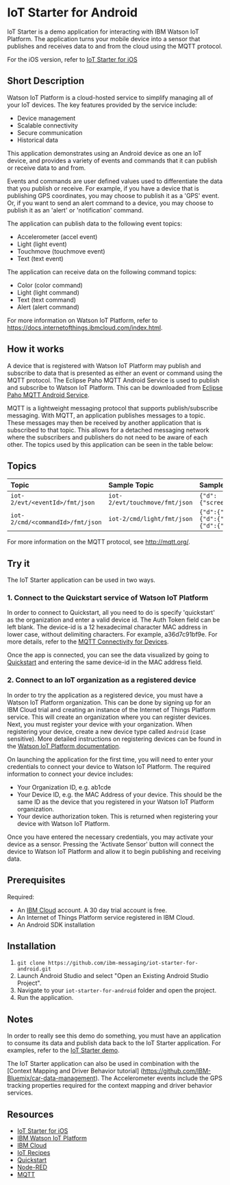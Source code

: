 # IoT Starter for Android
IoT Starter is a demo application for interacting with IBM Watson IoT Platform.
The application turns your mobile device into a sensor that publishes and receives data to and from the cloud using the MQTT protocol.

For the iOS version, refer to [IoT Starter for iOS](https://github.com/ibm-messaging/iot-starter-for-ios)

## Short Description
Watson IoT Platform is a cloud-hosted service to simplify managing all of your IoT devices. The key features provided by the service include:
- Device management
- Scalable connectivity
- Secure communication
- Historical data

This application demonstrates using an Android device as one an IoT device, and provides a variety of events and commands that it can publish or receive data to and from.

Events and commands are user defined values used to differentiate the data that you publish or receive. For example, if you have a device that is publishing GPS coordinates, you may choose to publish it as a 'GPS' event. Or, if you want to send an alert command to a device, you may choose to publish it as an 'alert' or 'notification' command.

The application can publish data to the following event topics:
- Accelerometer (accel event)
- Light (light event)
- Touchmove (touchmove event)
- Text (text event)

The application can receive data on the following command topics:
- Color (color command)
- Light (light command)
- Text (text command)
- Alert (alert command)

For more information on Watson IoT Platform, refer to https://docs.internetofthings.ibmcloud.com/index.html.

## How it works
A device that is registered with Watson IoT Platform may publish and subscribe to data that is presented as either an event or command using the MQTT protocol.
The Eclipse Paho MQTT Android Service is used to publish and subscribe to Watson IoT Platform. This can be downloaded from
[Eclipse Paho MQTT Android Service](http://www.eclipse.org/paho/clients/android/).

MQTT is a lightweight messaging protocol that supports publish/subscribe messaging. With MQTT, an application publishes messages to a topic. These messages may then be received by another application that is subscribed to that topic. This allows for a detached messaging network where the subscribers and publishers do not need to be aware of each other.
The topics used by this application can be seen in the table below:

## Topics
|Topic|Sample Topic|Sample Messages|
|:---------- |:---------- |:------------|
|`iot-2/evt/<eventId>/fmt/json`|`iot-2/evt/touchmove/fmt/json`|`{"d":{"screenX":0,"screenY":0,"deltaX":0,"deltaY":0}}`|
|`iot-2/cmd/<commandId>/fmt/json`|`iot-2/cmd/light/fmt/json`|`{"d":{"light":"toggle"}}`<br/>`{"d":{"light":"on"}}`<br/>`{"d":{"light":"off"}}`|

For more information on the MQTT protocol, see http://mqtt.org/.

## Try it
The IoT Starter application can be used in two ways.

### 1. Connect to the  Quickstart service of Watson IoT Platform
In order to connect to Quickstart, all you need to do is specify 'quickstart' as the organization and enter a valid device id. The Auth Token field can be left blank. The device-id is a 12 hexadecimal character MAC address in lower case, without delimiting characters. For example, a36d7c91bf9e. For more details, refer to the [MQTT Connectivity for Devices](https://docs.internetofthings.ibmcloud.com/devices/mqtt.html).

Once the app is connected, you can see the data visualized by going to [Quickstart](https://quickstart.internetofthings.ibmcloud.com/) and entering the same device-id in the MAC address field.

### 2. Connect to an IoT organization as a registered device
In order to try the application as a registered device, you must have a Watson IoT Platform organization. This can be done by signing up for an IBM Cloud trial and creating an instance of the Internet of Things Platform service. This will create an  organization where you can register devices. Next, you must register your device with your organization. When registering your device, create a new device type called `Android` (case sensitive). More detailed instructions on registering devices can be found in the [Watson IoT Platform documentation](https://docs.internetofthings.ibmcloud.com/index.html).

On launching the application for the first time, you will need to enter your credentials to connect your device to Watson IoT Platform. The required information to connect your device includes:

- Your Organization ID, e.g. ab1cde
- Your Device ID, e.g. the MAC Address of your device. This should be the same ID as the device that you registered in your Watson IoT Platform organization.
- Your device authorization token. This is returned when registering your device with Watson IoT Platform.

Once you have entered the necessary credentials, you may activate your device as a sensor. Pressing the 'Activate Sensor' button will connect the device to Watson IoT Platform and allow it to begin publishing and receiving data.

## Prerequisites
Required:
- An [IBM Cloud](https://console.ng.bluemix.net/) account. A 30 day trial account is free.
- An Internet of Things Platform service registered in IBM Cloud.
- An Android SDK installation

## Installation
1. `git clone https://github.com/ibm-messaging/iot-starter-for-android.git`
2. Launch Android Studio and select "Open an Existing Android Studio Project".
3. Navigate to your `iot-starter-for-android` folder and open the project.
4. Run the application.

## Notes
In order to really see this demo do something, you must have an application to consume its data and publish data back
to the IoT Starter application. For examples, refer to the [IoT Starter demo](http://m2m.demos.ibm.com/iotstarter.html).

The IoT Starter application can also be used in combination with the [Context Mapping and Driver Behavior tutorial] (https://github.com/IBM-Bluemix/car-data-management).
The Accelerometer events include the GPS tracking properties required for the context mapping and driver behavior services.  

## Resources
- [IoT Starter for iOS](https://github.com/ibm-messaging/iot-starter-for-ios)
- [IBM Watson IoT Platform](https://internetofthings.ibmcloud.com/#/)
- [IBM Cloud](https://console.ng.bluemix.net/)
- [IoT Recipes](https://developer.ibm.com/iot/)
- [Quickstart](http://quickstart.internetofthings.ibmcloud.com/#/)
- [Node-RED](http://nodered.org/)
- [MQTT](http://mqtt.org/)
